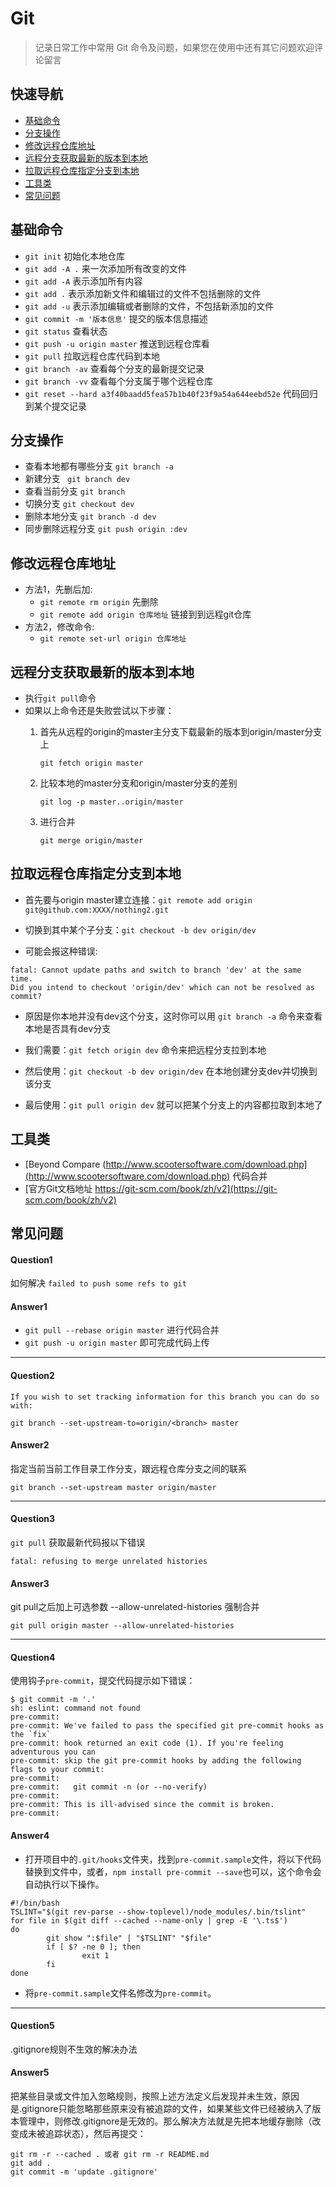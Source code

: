 # Git

> 记录日常工作中常用 Git 命令及问题，如果您在使用中还有其它问题欢迎评论留言

## 快速导航

* [基础命令](#基础命令)
* [分支操作](#分支操作)
* [修改远程仓库地址](#修改远程仓库地址)
* [远程分支获取最新的版本到本地](#远程分支获取最新的版本到本地)
* [拉取远程仓库指定分支到本地](#拉取远程仓库指定分支到本地)
* [工具类](#工具类)
* [常见问题](#常见问题)

## 基础命令

* ``` git init ``` 初始化本地仓库
* ``` git add -A . ``` 来一次添加所有改变的文件
* ``` git add -A ``` 表示添加所有内容  
* ``` git add . ``` 表示添加新文件和编辑过的文件不包括删除的文件  
* ``` git add -u ``` 表示添加编辑或者删除的文件，不包括新添加的文件  
* ``` git commit -m '版本信息' ``` 提交的版本信息描述
* ``` git status ``` 查看状态  
* ``` git push -u origin master ``` 推送到远程仓库看
* ``` git pull ``` 拉取远程仓库代码到本地
* ```git branch -av``` 查看每个分支的最新提交记录
* ```git branch -vv``` 查看每个分支属于哪个远程仓库
* ```git reset --hard a3f40baadd5fea57b1b40f23f9a54a644eebd52e``` 代码回归到某个提交记录

## 分支操作

* 查看本地都有哪些分支 ``` git branch -a ```
* 新建分支 ``` git branch dev```
* 查看当前分支 ``` git branch ```
* 切换分支 ``` git checkout dev ```
* 删除本地分支 ```git branch -d dev```
* 同步删除远程分支 ```git push origin :dev```

## 修改远程仓库地址

* 方法1，先删后加:
	* ``` git remote rm origin ``` 先删除
	* ``` git remote add origin 仓库地址 ``` 链接到到远程git仓库
* 方法2，修改命令:
	* ```git remote set-url origin 仓库地址```

## 远程分支获取最新的版本到本地

* 执行``` git pull ```命令
* 如果以上命令还是失败尝试以下步骤：
	1. 首先从远程的origin的master主分支下载最新的版本到origin/master分支上  

		```git fetch origin master```
		
	2. 比较本地的master分支和origin/master分支的差别  

		```git log -p master..origin/master```
		
	3. 进行合并  

		```git merge origin/master```

## 拉取远程仓库指定分支到本地

* 首先要与origin master建立连接：```git remote add origin git@github.com:XXXX/nothing2.git```  

* 切换到其中某个子分支：```git checkout -b dev origin/dev```  

* 可能会报这种错误:
```
fatal: Cannot update paths and switch to branch 'dev' at the same time.
Did you intend to checkout 'origin/dev' which can not be resolved as commit?
 ```
* 原因是你本地并没有dev这个分支，这时你可以用 ```git branch -a``` 命令来查看本地是否具有dev分支

* 我们需要：```git fetch origin dev``` 命令来把远程分支拉到本地

* 然后使用：```git checkout -b dev origin/dev``` 在本地创建分支dev并切换到该分支

* 最后使用：```git pull origin dev``` 就可以把某个分支上的内容都拉取到本地了

## 工具类

* [Beyond Compare (http://www.scootersoftware.com/download.php](http://www.scootersoftware.com/download.php) 代码合并
* [官方Git文档地址 https://git-scm.com/book/zh/v2](https://git-scm.com/book/zh/v2)

## 常见问题

#### Question1

如何解决 ``` failed to push some refs to git ```

#### Answer1
* ```git pull --rebase origin master``` 进行代码合并
* ```git push -u origin master``` 即可完成代码上传

<hr>

#### Question2

``` If you wish to set tracking information for this branch you can do so with: ```

```	git branch --set-upstream-to=origin/<branch> master ```

#### Answer2

指定当前当前工作目录工作分支，跟远程仓库分支之间的联系

``` git branch --set-upstream master origin/master  ```

<hr>

#### Question3

``` git pull ``` 获取最新代码报以下错误

``` fatal: refusing to merge unrelated histories ```

#### Answer3

git pull之后加上可选参数 --allow-unrelated-histories 强制合并

``` git pull origin master --allow-unrelated-histories ```

<hr>

#### Question4

使用钩子``` pre-commit ```，提交代码提示如下错误：

```shell
$ git commit -m '.'
sh: eslint: command not found
pre-commit:
pre-commit: We've failed to pass the specified git pre-commit hooks as the `fix`
pre-commit: hook returned an exit code (1). If you're feeling adventurous you can
pre-commit: skip the git pre-commit hooks by adding the following flags to your commit:
pre-commit:
pre-commit:   git commit -n (or --no-verify)
pre-commit:
pre-commit: This is ill-advised since the commit is broken.
pre-commit:
```

#### Answer4

* 打开项目中的```.git/hooks```文件夹，找到```pre-commit.sample```文件，将以下代码替换到文件中，或者，```npm install pre-commit --save```也可以，这个命令会自动执行以下操作。

```shell
#!/bin/bash
TSLINT="$(git rev-parse --show-toplevel)/node_modules/.bin/tslint"
for file in $(git diff --cached --name-only | grep -E '\.ts$')
do
        git show ":$file" | "$TSLINT" "$file"
        if [ $? -ne 0 ]; then
                exit 1
        fi
done
```
* 将```pre-commit.sample```文件名修改为```pre-commit```。
<hr>


#### Question5

.gitignore规则不生效的解决办法

#### Answer5

把某些目录或文件加入忽略规则，按照上述方法定义后发现并未生效，原因是.gitignore只能忽略那些原来没有被追踪的文件，如果某些文件已经被纳入了版本管理中，则修改.gitignore是无效的。那么解决方法就是先把本地缓存删除（改变成未被追踪状态），然后再提交：

```
git rm -r --cached . 或者 git rm -r README.md
git add .
git commit -m 'update .gitignore'
```

